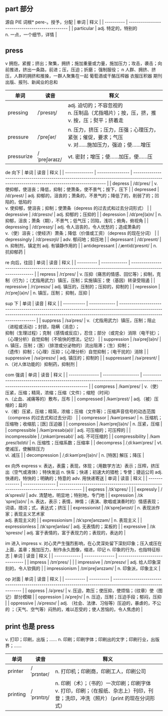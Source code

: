 ## part 部分
源自 PIE 词根* pere-。授予，分配
| 单词       | 释义                                            |
| ---------- | ----------------------------------------------- |
| particular | adj. 特定的，特别的<br> n. 一点，一个细节，详情 |

## press
v
拥抱，紧握；挤出；聚集，拥挤；施加重量或力量，施加压力；攻击，袭击；向前推进，挤出一条路，前进；压，压迫；折磨；
强制服役；
n
人群、拥挤、挤压，人群的拥挤和推搡，一群人聚集在一起
葡萄酒或干酪压榨器
衣服压积器
期刊出版、报刊、新闻业的总和

| 单词       | 读音         | 释义                                                                                            |
| ---------- | ------------ | ----------------------------------------------------------------------------------------------- |
| pressing   | /ˈpresɪŋ/    | adj. 迫切的；不容忽视的<br> n. 压制品（尤指唱片）；按，压，挤，推 <br>v. 按，压；熨平；挤着走   |
| pressure   | /ˈpreʃər/    | n. 压力，挤压；压力，压强；心理压力，紧张；催促，要求；气压<br> v. 对……施加压力，强迫；使……增压 |
| pressurize | /ˈpreʃəraɪz/ | vt. 密封；增压；使……加压，使……压                                                                |

de 向下
| 单词           | 读音             | 释义                                                                                                                                           |
| -------------- | ---------------- | ---------------------------------------------------------------------------------------------------------------------------------------------- |
| depress        | /dɪˈpres/        | v. 使抑郁，使沮丧；降低，抑制；使萧条，使不景气；按下，压下                                                                                    |
| depressed      | /dɪˈprest/       | adj. 抑郁的，沮丧的；萧条的，不景气的；降低了的，削弱了的；凹陷的，低陷的<br>v. 使抑郁，使沮丧；抑制；使萧条（depress 的过去式和过去分词形式） |
| depressive     | /dɪˈpresɪv/      | adj. 抑郁的；压抑的                                                                                                                            |
| depression     | /dɪˈpreʃ(ə)n/    | n. 抑郁，沮丧；萧条（期），不景气；低气压；凹陷，浅坑；俯角，俯视角                                                                            |
| depressing     | /dɪˈpresɪŋ/      | adj. 令人沮丧的，令人忧愁的；造成萧条的<br>v.（使）沮丧；（使经济）萧条；降低（价值或工资）（depress 的现在分词）                              |
| depressingly   | /dɪˈpresɪŋli/    | adv. 郁闷地；抑压地                                                                                                                            |
| depressant     | /dɪˈpresnt/      | n. 抑制剂，镇定剂 adj. 有镇静作用的                                                                                                            |
| antidepressant | /ˌæntidɪˈpresnt/ | n. 抗抑郁药                                                                                                                                    |

re 向后，往回
| 单词       | 读音          | 释义                                                                                                        |
| ---------- | ------------- | ----------------------------------------------------------------------------------------------------------- |
| repress    | /rɪˈpres/     | v. 压抑（痛苦的情感、回忆等）；抑制，克制（行为）；（尤指用武力）镇压，压制；实施镇压；使（基因）转录受阻遏 |
| repressive | /rɪˈpresɪv/   | adj. 镇压的，压制的；压抑的，抑制的                                                                         |
| repression | /rɪˈpreʃ(ə)n/ | n. 镇压，压制； 抑制，压抑                                                                                  |

sup 下
| 单词        | 读音          | 释义                                                                                                                                                                                             |
| ----------- | ------------- | ------------------------------------------------------------------------------------------------------------------------------------------------------------------------------------------------ |
| suppress    | /səˈpres/     | v.（尤指用武力）镇压，压制；阻止（进程或活动）；封锁，隐瞒（消息）；<br>抑制（生理过程）；克制（感情或反应），忍住；部分（或完全）消除（电干扰）；<br>（心理分析）自觉抑制（不愉快的想法，记忆） |
| suppression | /səˈpreʃ(ə)n/ | n. 镇压，压制；（医）（排泄或分泌物的）流出阻滞；（生）抑制；<br>（遗传）抑制；（心理）压抑；（心理分析）自觉抑制；（电干扰的）消除                                                              |
| suppressive | /səˈpresɪv/   | adj. 镇压的；抑制的                                                                                                                                                                              |
| suppressant | /səˈpresnt/   | n.（对人体功能的）抑制药，抑制剂                                                                                                                                                                 |

com 强调
| 单词            | 读音               | 释义                                                                                                                             |
| --------------- | ------------------ | -------------------------------------------------------------------------------------------------------------------------------- |
| compress        | /kəmˈpres/         | v.（使）压紧，压缩；精简，浓缩；压缩（文件）；缩短（时间）<br> n.（止血、减痛等的）敷布，压布                                    |
| compressed      | /kəmˈprest/        | adj.（被）压缩的；扁的<br> v.（被）压紧，压缩；精简，浓缩；压缩（文件等）；压缩声音信号的动态范围（compress 的过去式和过去分词） |
| compressor      | /kəmˈpresər/       | n. 压缩机；压缩物；收缩肌；[医] 压迫器                                                                                           |
| compression     | /kəmˈpreʃ(ə)n/     | n. 压紧，压缩                                                                                                                    |
| compressible    | /kəmˈpresəb(ə)l/   | adj. 可压缩的；可压榨的                                                                                                          |
| incompressible  | /ˌɪnkəmˈpresəbl/   | adj. 不可压缩的                                                                                                                  |
| compressibility | /kəmˌpresɪˈbɪlɪti/ | n. 压缩性；压缩系数；压缩率                                                                                                      |
| decompress      | /ˌdiːkəmˈpres/     | vt. 使减压，使解除压力 <br> vi. 减压                                                                                             |
| decompression   | /ˌdiːkəmˈpreʃ(ə)n/ | n. [特医] 解压；降压                                                                                                             |

ex 向外
express
v. 表达，表露；表现，体现；（用数学方法）表示；压榨，挤压出（空气或液体）；特快发运
n. 快车；快递；初速大的猎枪；专使；捷运公司
adj. 快递的，特快的；明确的；特意的
adv. 用快递寄送
| 单词           | 读音             | 释义                                                                                      |
| -------------- | ---------------- | ----------------------------------------------------------------------------------------- |
| express        | /ɪkˈspres/       |                                                                                           |
| expressly      | /ɪkˈspresli/     | adv. 清楚地，明显地；特别地，专门地                                                       |
| expression     | /ɪkˈspreʃ(ə)n/   | n. 表达，表示；表情，神情；（表演、歌唱或演奏时的）情感表现；词语，措词；式，表达式；挤压 |
| expressionist  | /ɪkˈspreʃənɪst/  | n. 表现派作家；表现主义艺术家 <br> adj. 表现主义的                                        |
| expressionism  | /ɪkˈspreʃənɪzəm/ | n. 表现主义                                                                               |
| expressionless | /ɪkˈspreʃənləs/  | adj. 无表情的；呆板的                                                                     |
| expressive     | /ɪkˈspresɪv/     | adj. 富于表情的，富于表现力的；表现的，表达的                                             |

im 进入
impress
v. 对心灵产生强烈影响，在心灵深处留下深刻印象；压入或压在上面，盖章；施加压力，制作永久图像，缩进，印记
n. 印象的行为，也指特征标志
| 单词          | 读音            | 释义                            |
| ------------- | --------------- | ------------------------------- |
| impress       | /ɪmˈpres/       |                                 |
| impressive    | /ɪmˈpresɪv/     | adj. 给人印象深刻的，令人钦佩的 |
| impressionism | /ɪmˈpreʃənɪzəm/ | n. 印象派，印象主义             |

op 对面
| 单词       | 读音       | 释义                                                                                                           |
| ---------- | ---------- | -------------------------------------------------------------------------------------------------------------- |
| oppress    | /əˈpres/   | v. 压迫，欺压；使压抑，使烦恼；（纹章）使（图记）部分模糊                                                      |
| oppression | /əˈpreʃn/  | n. 压迫，压制；压迫手段；郁闷，压抑                                                                            |
| oppressive | /əˈpresɪv/ | adj. （社会、法律、习俗等）压迫的，暴虐的，不公的 ；（天气、空气等）闷热的，难以忍受的；使人苦恼的，令人焦虑的 |

## print 也是 press
v. 打印；印刷，出版；……
n. 印刷；印刷字体；印刷出的文字；印刷行业，出版界；……

| 单词     | 读音       | 释义                                                                                                                                 |
| -------- | ---------- | ------------------------------------------------------------------------------------------------------------------------------------ |
| printer  | /ˈprɪntər/ | n. 打印机；印刷商，印刷工人，印刷公司                                                                                                |
| printing | /ˈprɪntɪŋ/ | n. 印刷（术）；（书的）一次印刷；印刷字体<br>v. 打印，印刷；（在报纸、杂志上）刊印，刊登；洗印，冲洗（照片）（print 的现在分词形式） |
